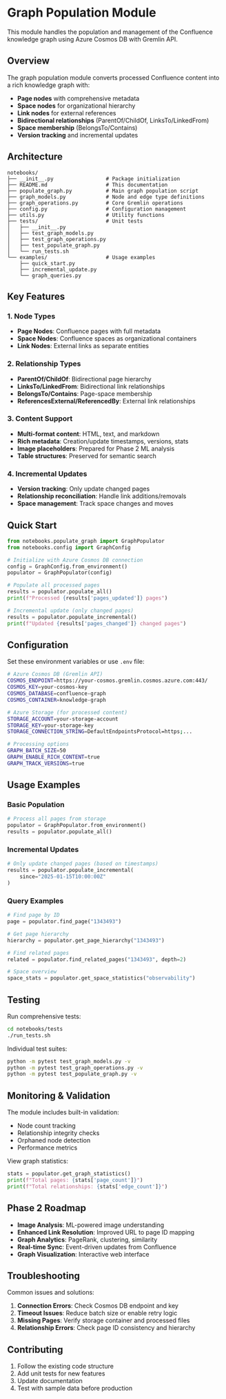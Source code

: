 # Graph Population Module

This module handles the population and management of the Confluence knowledge graph using Azure Cosmos DB with Gremlin API.

## Overview

The graph population module converts processed Confluence content into a rich knowledge graph with:
- **Page nodes** with comprehensive metadata
- **Space nodes** for organizational hierarchy  
- **Link nodes** for external references
- **Bidirectional relationships** (ParentOf/ChildOf, LinksTo/LinkedFrom)
- **Space membership** (BelongsTo/Contains)
- **Version tracking** and incremental updates

## Architecture

```
notebooks/
├── __init__.py                 # Package initialization
├── README.md                   # This documentation
├── populate_graph.py           # Main graph population script
├── graph_models.py             # Node and edge type definitions
├── graph_operations.py         # Core Gremlin operations
├── config.py                   # Configuration management
├── utils.py                    # Utility functions
├── tests/                      # Unit tests
│   ├── __init__.py
│   ├── test_graph_models.py
│   ├── test_graph_operations.py
│   ├── test_populate_graph.py
│   └── run_tests.sh
└── examples/                   # Usage examples
    ├── quick_start.py
    ├── incremental_update.py
    └── graph_queries.py
```

## Key Features

### 1. Node Types

- **Page Nodes**: Confluence pages with full metadata
- **Space Nodes**: Confluence spaces as organizational containers
- **Link Nodes**: External links as separate entities

### 2. Relationship Types

- **ParentOf/ChildOf**: Bidirectional page hierarchy
- **LinksTo/LinkedFrom**: Bidirectional link relationships  
- **BelongsTo/Contains**: Page-space membership
- **ReferencesExternal/ReferencedBy**: External link relationships

### 3. Content Support

- **Multi-format content**: HTML, text, and markdown
- **Rich metadata**: Creation/update timestamps, versions, stats
- **Image placeholders**: Prepared for Phase 2 ML analysis
- **Table structures**: Preserved for semantic search

### 4. Incremental Updates

- **Version tracking**: Only update changed pages
- **Relationship reconciliation**: Handle link additions/removals
- **Space management**: Track space changes and moves

## Quick Start

```python
from notebooks.populate_graph import GraphPopulator
from notebooks.config import GraphConfig

# Initialize with Azure Cosmos DB connection
config = GraphConfig.from_environment()
populator = GraphPopulator(config)

# Populate all processed pages
results = populator.populate_all()
print(f"Processed {results['pages_updated']} pages")

# Incremental update (only changed pages)
results = populator.populate_incremental()
print(f"Updated {results['pages_changed']} changed pages")
```

## Configuration

Set these environment variables or use `.env` file:

```bash
# Azure Cosmos DB (Gremlin API)
COSMOS_ENDPOINT=https://your-cosmos.gremlin.cosmos.azure.com:443/
COSMOS_KEY=your-cosmos-key
COSMOS_DATABASE=confluence-graph
COSMOS_CONTAINER=knowledge-graph

# Azure Storage (for processed content)
STORAGE_ACCOUNT=your-storage-account
STORAGE_KEY=your-storage-key
STORAGE_CONNECTION_STRING=DefaultEndpointsProtocol=https;...

# Processing options
GRAPH_BATCH_SIZE=50
GRAPH_ENABLE_RICH_CONTENT=true
GRAPH_TRACK_VERSIONS=true
```

## Usage Examples

### Basic Population
```python
# Process all pages from storage
populator = GraphPopulator.from_environment()
results = populator.populate_all()
```

### Incremental Updates
```python
# Only update changed pages (based on timestamps)
results = populator.populate_incremental(
    since="2025-01-15T10:00:00Z"
)
```

### Query Examples
```python
# Find page by ID
page = populator.find_page("1343493")

# Get page hierarchy
hierarchy = populator.get_page_hierarchy("1343493")

# Find related pages
related = populator.find_related_pages("1343493", depth=2)

# Space overview
space_stats = populator.get_space_statistics("observability")
```

## Testing

Run comprehensive tests:
```bash
cd notebooks/tests
./run_tests.sh
```

Individual test suites:
```bash
python -m pytest test_graph_models.py -v
python -m pytest test_graph_operations.py -v  
python -m pytest test_populate_graph.py -v
```

## Monitoring & Validation

The module includes built-in validation:
- Node count tracking
- Relationship integrity checks  
- Orphaned node detection
- Performance metrics

View graph statistics:
```python
stats = populator.get_graph_statistics()
print(f"Total pages: {stats['page_count']}")
print(f"Total relationships: {stats['edge_count']}")
```

## Phase 2 Roadmap

- **Image Analysis**: ML-powered image understanding
- **Enhanced Link Resolution**: Improved URL to page ID mapping
- **Graph Analytics**: PageRank, clustering, similarity
- **Real-time Sync**: Event-driven updates from Confluence
- **Graph Visualization**: Interactive web interface

## Troubleshooting

Common issues and solutions:

1. **Connection Errors**: Check Cosmos DB endpoint and key
2. **Timeout Issues**: Reduce batch size or enable retry logic
3. **Missing Pages**: Verify storage container and processed files
4. **Relationship Errors**: Check page ID consistency and hierarchy

## Contributing

1. Follow the existing code structure
2. Add unit tests for new features
3. Update documentation
4. Test with sample data before production 
